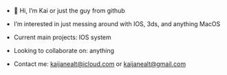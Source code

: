 - 👋 Hi, I’m Kai or just the guy from github

- I’m interested in just messing around with IOS, 3ds, and anything MacOS

- Current main projects: IOS system
- Looking to collaborate on: anything 
- Contact me: kaijanealt@icloud.com or kaijanealt@gmail.com

<!---
Kai4538/Kai4538 is a ✨ special ✨ repository because its `README.md` (this file) appears on your GitHub profile.
You can click the Preview link to take a look at your changes.
--->
